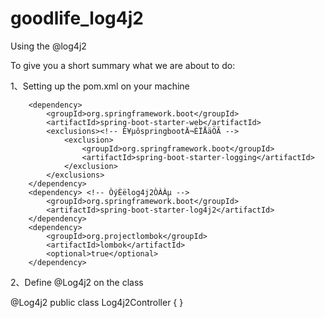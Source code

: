 # goodlife_log4j2

Using the @log4j2

To give you a short summary what we are about to do:

1、Setting up the pom.xml on your machine

        <dependency>
            <groupId>org.springframework.boot</groupId>
            <artifactId>spring-boot-starter-web</artifactId>
            <exclusions><!-- È¥µôspringbootÄ¬ÈÏÅäÖÃ -->
                <exclusion>
                    <groupId>org.springframework.boot</groupId>
                    <artifactId>spring-boot-starter-logging</artifactId>
                </exclusion>
            </exclusions>
        </dependency>
        <dependency> <!-- ÒýÈëlog4j2ÒÀÀµ -->
            <groupId>org.springframework.boot</groupId>
            <artifactId>spring-boot-starter-log4j2</artifactId>
        </dependency>
        <dependency>
            <groupId>org.projectlombok</groupId>
            <artifactId>lombok</artifactId>
            <optional>true</optional>
        </dependency>
 2、Define @Log4j2 on the class

 @Log4j2
 public class Log4j2Controller {
 }    
